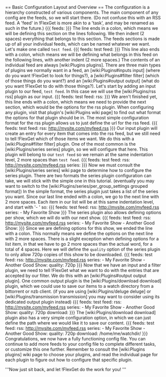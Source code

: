 == Basic Configuration Layout and Overview ==
The configuration is a hierarchy constructed of various components. The main component of any config are the feeds, so we will start there. (Do not confuse this with an RSS feed. A 'feed' in !FlexGet is more akin to a 'task', and may be renamed as such in the future.)
{{{
feeds:
}}}
The line ends in a colon, which means we will be defining this section on the lines following. We then indent (2 spaces) everything that belongs to this section. The feeds sections is made up of all your individual feeds, which can be named whatever we want. Let's make one called `test feed`.
{{{
feeds:
  test feed:
}}}
This line also ends with a colon, which means we will be defining what belongs in this feed on the following lines, with another indent (2 more spaces.) The contents of an individual feed are always [wiki:Plugins plugins]. There are three main types of plugins we normally want in a feed, an [wiki:Plugins#inputs input] (where do you want !FlexGet to look for things?), a [wiki:Plugins#filter filter] (which of those things do you want?) and an [wiki:Plugins#output output] (what do you want !FlexGet to do with those things?). Let's start by adding an input plugin to our feed, `test feed`. In this case we will use the [wiki:Plugins/rss rss] plugin as our input.
{{{
feeds:
  test feed:
    rss:
}}}
We aren't finished yet, this line ends with a colon, which means we need to provide the next section, which would be the options for the rss plugin. When configuring any plugin, visit that plugin's [wiki:Plugins wiki page] to find out what format the options for that plugin should be in. The most simple configuration format for the rss plugin allows us to just define the url for the rss feed.
{{{
feeds:
  test feed:
    rss: http://mysite.com/myfeed.rss
}}}
Our input plugin will create an entry for every item that comes into the rss feed, but we still need to tell !FlexGet which of those items we want. We do this with a [wiki:Plugins#filter filter] plugin. One of the most common is the [wiki:Plugins/series series] plugin, so we will configure that here. This plugin will belong to our `test feed` so we remain at the same indentation level, 2 more spaces than `test feed`.
{{{
feeds:
  test feed:
    rss: http://mysite.com/myfeed.rss
    series:
}}}
Now we must consult the [wiki:Plugins/series series] wiki page to determine how to configure the series plugin. There are two formats the series plugin configuration can take, we will stick with the simple one in this tutorial. (eventually you may want to switch to the [wiki:Plugins/series/per_group_settings grouped format]) In the simple format, the series plugin just takes a list of the series you want. Since our last line ended with a colon, we go to the next line with 2 more spaces. Each item in our list will be at this same indentation level, and start with '- ' so:
{{{
feeds:
  test feed:
    rss: http://mysite.com/myfeed.rss
    series:
      - My Favorite Show
}}}
The series plugin also allows defining options per show, which we will do with our next show.
{{{
feeds:
  test feed:
    rss: http://mysite.com/myfeed.rss
    series:
      - My Favorite Show
      - Another Good Show:
}}}
Since we are defining options for this show, we ended the line with a colon. This normally means we define the options on the next line with 2 more spaces. There is a slight exception when defining options for a list item, in that we have to go 2 more spaces than the actual word, for a total of 4 spaces. Here we will define the `quality` option of the series plugin to only allow 720p copies of this show to be downloaded.
{{{
feeds:
  test feed:
    rss: http://mysite.com/myfeed.rss
    series:
      - My Favorite Show
      - Another Good Show:
          quality: 720p
}}}
Now that we have an input and a filter plugin, we need to tell !FlexGet what we want to do with the entries that are accepted by our filter. We do this with an [wiki:Plugins#output output plugin]. One common output plugin is the [wiki:Plugins/download download] plugin, which we could use to save our items to a watch directory from a bittorrent or nzb client. (if you are using [wiki:Plugins/deluge deluge] or [wiki:Plugins/transmission transmission] you may want to consider using its dedicated output plugin instead)
{{{
feeds:
  test feed:
    rss: http://mysite.com/myfeed.rss
    series:
      - My Favorite Show
      - Another Good Show:
          quality: 720p
    download:
}}}
The [wiki:Plugins/download download] plugin also has a very simple configuration option, in which we can just define the path where we would like it to save our content.
{{{
feeds:
  test feed:
    rss: http://mysite.com/myfeed.rss
    series:
      - My Favorite Show
      - Another Good Show:
          quality: 720p
    download: /home/me/watchdir/
}}}
Congratulations, we now have a fully functioning config file. You can continue to add more feeds to your config file to complete different tasks, or customize this one further. Remember to consult the [wiki:Plugins plugins] wiki page to choose your plugins, and read the individual page for each plugin to figure out how to configure that specific plugin.

'''Now just sit back, and let !FlexGet do the work for you! '''